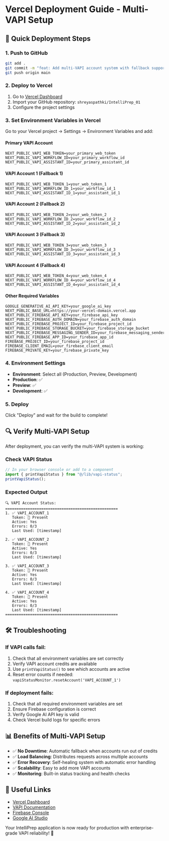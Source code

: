 # Vercel Deployment Guide - Multi-VAPI Setup

## 🚀 Quick Deployment Steps

### 1. Push to GitHub

```bash
git add .
git commit -m "feat: Add multi-VAPI account system with fallback support"
git push origin main
```

### 2. Deploy to Vercel

1. Go to [Vercel Dashboard](https://vercel.com/dashboard)
2. Import your GitHub repository: `shreyaspathki/IntelliPrep_01`
3. Configure the project settings

### 3. Set Environment Variables in Vercel

Go to your Vercel project → Settings → Environment Variables and add:

#### **Primary VAPI Account**

```
NEXT_PUBLIC_VAPI_WEB_TOKEN=your_primary_web_token
NEXT_PUBLIC_VAPI_WORKFLOW_ID=your_primary_workflow_id
NEXT_PUBLIC_VAPI_ASSISTANT_ID=your_primary_assistant_id
```

#### **VAPI Account 1 (Fallback 1)**

```
NEXT_PUBLIC_VAPI_WEB_TOKEN_1=your_web_token_1
NEXT_PUBLIC_VAPI_WORKFLOW_ID_1=your_workflow_id_1
NEXT_PUBLIC_VAPI_ASSISTANT_ID_1=your_assistant_id_1
```

#### **VAPI Account 2 (Fallback 2)**

```
NEXT_PUBLIC_VAPI_WEB_TOKEN_2=your_web_token_2
NEXT_PUBLIC_VAPI_WORKFLOW_ID_2=your_workflow_id_2
NEXT_PUBLIC_VAPI_ASSISTANT_ID_2=your_assistant_id_2
```

#### **VAPI Account 3 (Fallback 3)**

```
NEXT_PUBLIC_VAPI_WEB_TOKEN_3=your_web_token_3
NEXT_PUBLIC_VAPI_WORKFLOW_ID_3=your_workflow_id_3
NEXT_PUBLIC_VAPI_ASSISTANT_ID_3=your_assistant_id_3
```

#### **VAPI Account 4 (Fallback 4)**

```
NEXT_PUBLIC_VAPI_WEB_TOKEN_4=your_web_token_4
NEXT_PUBLIC_VAPI_WORKFLOW_ID_4=your_workflow_id_4
NEXT_PUBLIC_VAPI_ASSISTANT_ID_4=your_assistant_id_4
```

#### **Other Required Variables**

```
GOOGLE_GENERATIVE_AI_API_KEY=your_google_ai_key
NEXT_PUBLIC_BASE_URL=https://your-vercel-domain.vercel.app
NEXT_PUBLIC_FIREBASE_API_KEY=your_firebase_api_key
NEXT_PUBLIC_FIREBASE_AUTH_DOMAIN=your_firebase_auth_domain
NEXT_PUBLIC_FIREBASE_PROJECT_ID=your_firebase_project_id
NEXT_PUBLIC_FIREBASE_STORAGE_BUCKET=your_firebase_storage_bucket
NEXT_PUBLIC_FIREBASE_MESSAGING_SENDER_ID=your_firebase_messaging_sender_id
NEXT_PUBLIC_FIREBASE_APP_ID=your_firebase_app_id
FIREBASE_PROJECT_ID=your_firebase_project_id
FIREBASE_CLIENT_EMAIL=your_firebase_client_email
FIREBASE_PRIVATE_KEY=your_firebase_private_key
```

### 4. Environment Settings

- **Environment**: Select all (Production, Preview, Development)
- **Production**: ✅
- **Preview**: ✅
- **Development**: ✅

### 5. Deploy

Click "Deploy" and wait for the build to complete!

## 🔍 Verify Multi-VAPI Setup

After deployment, you can verify the multi-VAPI system is working:

### Check VAPI Status

```typescript
// In your browser console or add to a component
import { printVapiStatus } from "@/lib/vapi-status";
printVapiStatus();
```

### Expected Output

```
🔍 VAPI Account Status:
==================================================
1. ✅ VAPI_ACCOUNT_1
   Token: 🔑 Present
   Active: Yes
   Errors: 0/3
   Last Used: [timestamp]

2. ✅ VAPI_ACCOUNT_2
   Token: 🔑 Present
   Active: Yes
   Errors: 0/3
   Last Used: [timestamp]

3. ✅ VAPI_ACCOUNT_3
   Token: 🔑 Present
   Active: Yes
   Errors: 0/3
   Last Used: [timestamp]

4. ✅ VAPI_ACCOUNT_4
   Token: 🔑 Present
   Active: Yes
   Errors: 0/3
   Last Used: [timestamp]
==================================================
```

## 🛠️ Troubleshooting

### If VAPI calls fail:

1. Check that all environment variables are set correctly
2. Verify VAPI account credits are available
3. Use `printVapiStatus()` to see which accounts are active
4. Reset error counts if needed: `vapiStatusMonitor.resetAccount('VAPI_ACCOUNT_1')`

### If deployment fails:

1. Check that all required environment variables are set
2. Ensure Firebase configuration is correct
3. Verify Google AI API key is valid
4. Check Vercel build logs for specific errors

## 📊 Benefits of Multi-VAPI Setup

- ✅ **No Downtime**: Automatic fallback when accounts run out of credits
- ✅ **Load Balancing**: Distributes requests across multiple accounts
- ✅ **Error Recovery**: Self-healing system with automatic error handling
- ✅ **Scalability**: Easy to add more VAPI accounts
- ✅ **Monitoring**: Built-in status tracking and health checks

## 🔗 Useful Links

- [Vercel Dashboard](https://vercel.com/dashboard)
- [VAPI Documentation](https://docs.vapi.ai/)
- [Firebase Console](https://console.firebase.google.com/)
- [Google AI Studio](https://aistudio.google.com/)

Your IntelliPrep application is now ready for production with enterprise-grade VAPI reliability! 🚀

